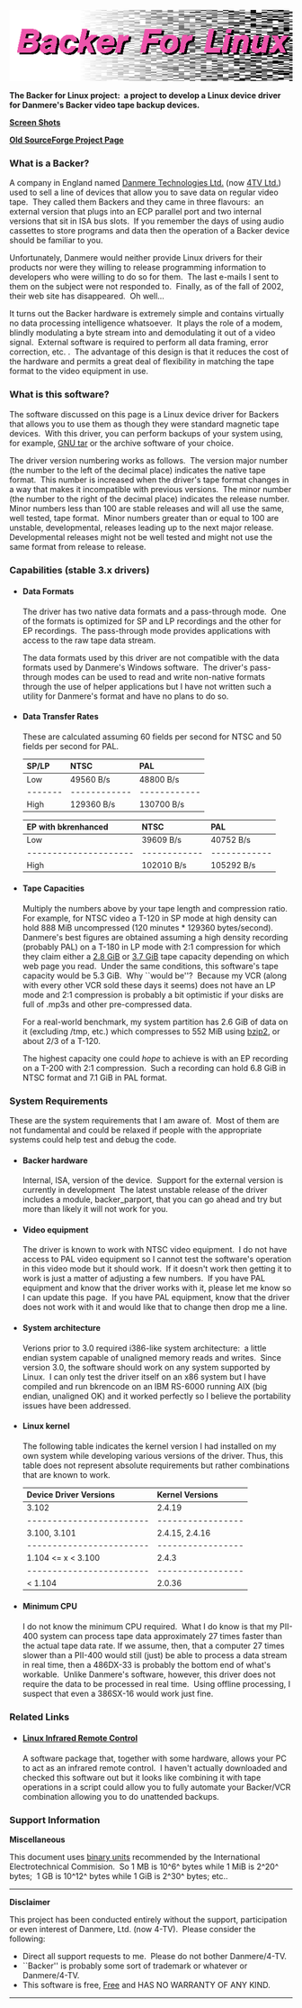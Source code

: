 ![Backer For Linux](html/title.png)

**The Backer for Linux project:  a project to develop a Linux device driver for Danmere's Backer video tape backup devices.**


**[Screen Shots](html/screenshots.html)**

**[Old SourceForge Project Page](http://sourceforge.net/projects/linbacker)**

### What is a Backer?

A company in England named [Danmere Technologies Ltd.](http://www.danmere.com) (now [4TV Ltd.](http://www.4-tv.net)) used to sell a line of devices that allow you to save data on regular video tape.  They called them Backers and they came in three flavours:  an external version that plugs into an ECP parallel port and two internal versions that sit in ISA bus slots.  If you remember the days of using audio cassettes to store programs and data then the operation of a Backer device should be familiar to you.

Unfortunately, Danmere would neither provide Linux drivers for their products nor were they willing to release programming information to developers who were willing to do so for them.  The last e-mails I sent to them on the subject were not responded to.  Finally, as of the fall of 2002, their web site has disappeared.  Oh well...

It turns out the Backer hardware is extremely simple and contains virtually no data processing intelligence whatsoever.  It plays the role of a modem, blindly modulating a byte stream into and demodulating it out of a video signal.  External software is required to perform all data framing, error correction, etc. .  The advantage of this design is that it reduces the cost of the hardware and permits a great deal of flexibility in matching the tape format to the video equipment in use.

### What is this software?

The software discussed on this page is a Linux device driver for Backers that allows you to use them as though they were standard magnetic tape devices.  With this driver, you can perform backups of your system using, for example, [GNU tar](http://www.gnu.org/software/tar/tar.html) or the archive software of your choice.

The driver version numbering works as follows.  The version major number (the number to the left of the decimal place) indicates the native tape format.  This number is increased when the driver's tape format changes in a way that makes it incompatible with previous versions.  The minor number (the number to the right of the decimal place) indicates the release number.  Minor numbers less than 100 are stable releases and will all use the same, well tested, tape format.  Minor numbers greater than or equal to 100 are unstable, developmental, releases leading up to the next major release.  Developmental releases might not be well tested and might not use the same format from release to release.

### Capabilities (stable 3.x drivers)

*   #### Data Formats
    
    The driver has two native data formats and a pass-through mode.  One of the formats is optimized for SP and LP recordings and the other for EP recordings.  The pass-through mode provides applications with access to the raw tape data stream.
    
    The data formats used by this driver are not compatible with the data formats used by Danmere's Windows software.  The driver's pass-through modes can be used to read and write non-native formats through the use of helper applications but I have not written such a utility for Danmere's format and have no plans to do so.
    
*   #### Data Transfer Rates
    
    These are calculated assuming 60 fields per second for NTSC and 50 fields per second for PAL.
    
    | SP/LP | NTSC       | PAL        |
    |-------|------------|------------|
    | Low   | 49560 B/s  | 48800 B/s  |
    |-------|------------|------------|
    | High  | 129360 B/s | 130700 B/s |
    
    | EP with bkrenhanced | NTSC       | PAL        |
    |---------------------|------------|------------|
    | Low                 | 39609 B/s  | 40752 B/s  |
    |---------------------|------------|------------|
    | High                | 102010 B/s | 105292 B/s |
    
*   #### Tape Capacities
    
    Multiply the numbers above by your tape length and compression ratio.  For example, for NTSC video a T-120 in SP mode at high density can hold 888 MiB uncompressed (120 minutes \* 129360 bytes/second).  Danmere's best figures are obtained assuming a high density recording (probably PAL) on a T-180 in LP mode with 2:1 compression for which they claim either a [2.8 GiB](http://www.danmere.com/backer/internaltechspec.htm) or [3.7 GiB](http://www.danmere.com/backerindex.htm) tape capacity depending on which web page you read.  Under the same conditions, this software's tape capacity would be 5.3 GiB.  Why \`\`would be''?  Because my VCR (along with every other VCR sold these days it seems) does not have an LP mode and 2:1 compression is probably a bit optimistic if your disks are full of .mp3s and other pre-compressed data.
    
    For a real-world benchmark, my system partition has 2.6 GiB of data on it (excluding /tmp, etc.) which compresses to 552 MiB using [bzip2](http://sources.redhat.com/bzip2), or about 2/3 of a T-120.
    
    The highest capacity one could _hope_ to achieve is with an EP recording on a T-200 with 2:1 compression.  Such a recording can hold 6.8 GiB in NTSC format and 7.1 GiB in PAL format.
    

### System Requirements

These are the system requirements that I am aware of.  Most of them are not fundamental and could be relaxed if people with the appropriate systems could help test and debug the code.

*   #### Backer hardware
    
    Internal, ISA, version of the device.  Support for the external version is currently in development  The latest unstable release of the driver includes a module, backer\_parport, that you can go ahead and try but more than likely it will not work for you.
    
*   #### Video equipment
    
    The driver is known to work with NTSC video equipment.  I do not have access to PAL video equipment so I cannot test the software's operation in this video mode but it should work.  If it doesn't work then getting it to work is just a matter of adjusting a few numbers.  If you have PAL equipment and know that the driver works with it, please let me know so I can update this page.  If you have PAL equipment, know that the driver does not work with it and would like that to change then drop me a line.
    
*   #### System architecture
    
    Verions prior to 3.0 required i386-like system architecture:  a little endian system capable of unaligned memory reads and writes.  Since version 3.0, the software should work on any system supported by Linux.  I can only test the driver itself on an x86 system but I have compiled and run bkrencode on an IBM RS-6000 running AIX (big endian, unaligned OK) and it worked perfectly so I believe the portability issues have been addressed.
    
*   #### Linux kernel
    
    The following table indicates the kernel version I had installed on my own system while developing various versions of the driver. Thus, this table does not represent absolute requirements but rather combinations that are known to work.
    
    | Device Driver Versions | Kernel Versions |
    |------------------------|-----------------|
    | 3.102                  | 2.4.19          |
    |------------------------|-----------------|
    | 3.100, 3.101           | 2.4.15, 2.4.16  |
    |------------------------|-----------------|
    | 1.104 <= x < 3.100     | 2.4.3           |
    |------------------------|-----------------|
    | < 1.104                | 2.0.36          |
    
*   #### Minimum CPU
    
    I do not know the minimum CPU required.  What I do know is that my PII-400 system can process tape data approximately 27 times faster than the actual tape data rate. If we assume, then, that a computer 27 times slower than a PII-400 would still (just) be able to process a data stream in real time, then a 486DX-33 is probably the bottom end of what's workable.  Unlike Danmere's software, however, this driver does not require the data to be processed in real time.  Using offline processing, I suspect that even a 386SX-16 would work just fine.

### Related Links

*   #### [Linux Infrared Remote Control](http://www.lirc.org/)
    
    A software package that, together with some hardware, allows your PC to act as an infrared remote control.  I haven't actually downloaded and checked this software out but it looks like combining it with tape operations in a script could allow you to fully automate your Backer/VCR combination allowing you to do unattended backups.

### Support Information

**Miscellaneous**

This document uses [binary units](http://physics.nist.gov/cuu/Units/binary.html) recommended by the International Electrotechnical Commision.  So 1 MB is 10^6^ bytes while 1 MiB is 2^20^ bytes;  1 GB is 10^12^ bytes while 1 GiB is 2^30^ bytes; etc..

* * *

**Disclaimer**

This project has been conducted entirely without the support, participation or even interest of Danmere, Ltd. (now 4-TV).  Please consider the following:

*   Direct all support requests to me.  Please do not bother Danmere/4-TV.
*   \`\`Backer'' is probably some sort of trademark or whatever or Danmere/4-TV.
*   This software is free, [Free](http://www.gnu.org/philosophy/free-sw.html) and HAS NO WARRANTY OF ANY KIND.

* * *
